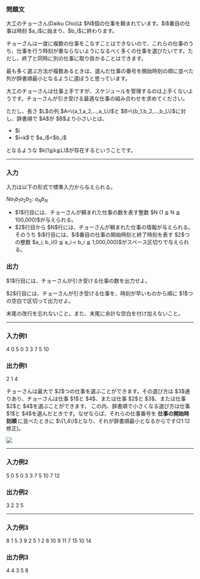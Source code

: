
<div>

<div>

<div>

<section>

### **問題文**

<p>
大工のチョーさん(Daiku Cho)は $N$個の仕事を頼まれています。$i$番目の仕事は時刻 $a_i$に始まり、$b_i$に終わります。
</p>

<p>
チョーさんは一度に複数の仕事をこなすことはできないので、これらの仕事のうち、仕事を行う時刻が重ならないようになるべく多くの仕事を選びたいです。ただし、終了と同時に別の仕事に取り掛かることはできます。
</p>

<p>
最も多く選ぶ方法が複数あるときは、選んだ仕事の番号を開始時刻の順に並べた列が辞書順最小となるように選ぼうと思っています。
</p>

<p>
大工のチョーさんは仕事上手ですが、スケジュールを管理するのは上手くないようです。チョーさんが引き受ける最適な仕事の組み合わせを求めてください。
</p>

<p>
ただし、長さ $L$の列 $A=\{a_1,a_2,…,a_L\}$と $B=\{b_1,b_2,…,b_L\}$に対し、辞書順で $A$が $B$より小さいとは、
</p>

<ul>

<li>
$i<k$で $a_i$=$b_i$
</li>

<li>
$i=k$で $a_i$<$b_i$
</li>

</ul>

<p>
となるような $k(1≦k≦L)$が存在するということです。
</p>

</section>

</div>

---

<div>

<div>

<section>

### **入力**

<p>
入力は以下の形式で標準入力から与えられる。
</p>

<div>

$N$$a_1$$b_1$$a_2$$b_2$:
$a_N$$b_N$
</div>

<ul>

<li>
$1$行目には、チョーさんが頼まれた仕事の数を表す整数 $N (1 ≦ N ≦ 100,000)$が与えられる。
</li>

<li>
$2$行目から $N$行には、チョーさんが頼まれた仕事の情報が与えられる。そのうち $i$行目には、$i$番目の仕事の開始時刻と終了時刻を表す $2$つの整数 $a_i, b_i(0 ≦ a_i < b_i ≦ 1,000,000)$がスペース区切りで与えられる。
</li>

</ul>

</section>

</div>

<div>

<section>

### **出力**

<p>
$1$行目には、チョーさんが引き受ける仕事の数を出力せよ。
</p>

<p>
$2$行目には、チョーさんが引き受ける仕事を、時刻が早いものから順に $1$つの空白で区切って出力せよ。
</p>

<p>
末尾の改行を忘れないこと。また、末尾に余計な空白を付け加えないこと。
</p>

</section>

</div>

</div>

---

<div>

<section>

### **入力例1**

<div>

4
0 5
0 3
3 7
5 10

</div>

</section>

</div>

<div>

<section>

### **出力例1**

<div>

2
1 4

</div>

<p>
チョーさんは最大で $2$つの仕事を選ぶことができます。その選び方は $3$通りあり、チョーさんは仕事 $1$と $4$、または仕事 $2$と $3$、または仕事 $2$と $4$を選ぶことができます。
この内、辞書順で小さくなる選び方は仕事 $1$と $4$を選んだときです。なぜならば、それらの仕事番号を 
	
<strong>
仕事の開始時刻順
</strong>
に並べたときに $\{1,4\}$となり、それが辞書順最小となるからです(21:12修正)。

</p>

<p>

</p>

<div>

<img src="http://arc032.contest.atcoder.jp/img/arc/032/C1.png">

</img>

</div>

<p>

</p>

</section>

</div>

---

<div>

<section>

### **入力例2**

<div>

5
0 5
0 3
3 7
5 10
7 12

</div>

</section>

</div>

<div>

<section>

### **出力例2**

<div>

3
2 3 5

</div>

</section>

</div>

---

<div>

<section>

### **入力例3**

<div>

8
1 5
3 9
2 5
1 2
8 10
9 11
7 15
10 14

</div>

</section>

</div>

<div>

<section>

### **出力例3**

<div>

4
4 3 5 8

</div>

</section>

</div>

</div>

</div>
